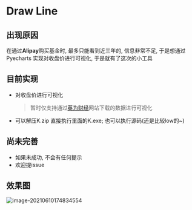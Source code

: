 # Draw Line
## 出现原因

在通过**Alipay**购买基金时, 最多只能看到近三年的, 信息非常不足, 于是想通过Pyecharts 实现对收盘价进行可视化, 于是就有了这次的小工具

## 目前实现

- 对收盘价进行可视化

	> 暂时仅支持通过[英为财经](https://cn.investing.com/)网站下载的数据进行可视化
- 可以解压K.zip 直接执行里面的K.exe; 也可以执行源码(还是比较low的~)
## 尚未完善

- 如果未成功, 不会有任何提示
- 欢迎提issue

## 效果图

![image-20210610174834554](https://gitee.com/Zuckerberg_ng/mypicgo/raw/master/img/20210610174835.png)
